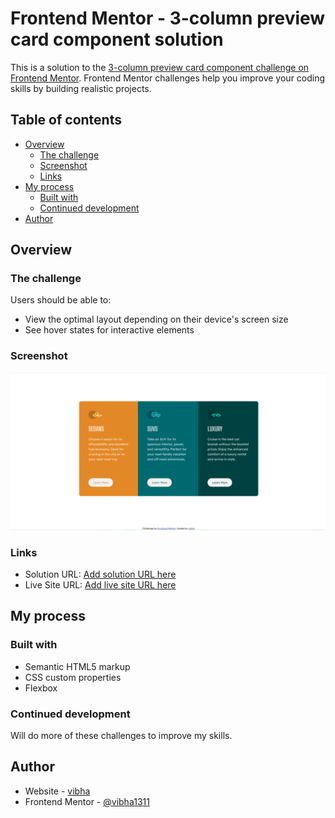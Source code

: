 # Frontend Mentor - 3-column preview card component solution

This is a solution to the [3-column preview card component challenge on Frontend Mentor](https://www.frontendmentor.io/challenges/3column-preview-card-component-pH92eAR2-). Frontend Mentor challenges help you improve your coding skills by building realistic projects.

## Table of contents

- [Overview](#overview)
  - [The challenge](#the-challenge)
  - [Screenshot](#screenshot)
  - [Links](#links)
- [My process](#my-process)
  - [Built with](#built-with)
  - [Continued development](#continued-development)
- [Author](#author)




## Overview

### The challenge

Users should be able to:

- View the optimal layout depending on their device's screen size
- See hover states for interactive elements

### Screenshot

![Desktop version](https://github.com/vibha1311/3-column-preview-card-component/blob/main/screenshots/desktop.png)



### Links

- Solution URL: [Add solution URL here](https://github.com/vibha1311/3-column-preview-card-component)
- Live Site URL: [Add live site URL here](https://card-compo.netlify.app/)

## My process

### Built with

- Semantic HTML5 markup
- CSS custom properties
- Flexbox

### Continued development

Will do more of these challenges to improve my skills.

## Author

- Website - [vibha](https://www.your-site.com)
- Frontend Mentor - [@vibha1311](https://www.frontendmentor.io/profile/vibha1311)
